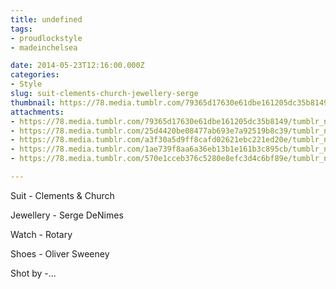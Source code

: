 ```yaml
---
title: undefined
tags:
- proudlockstyle
- madeinchelsea

date: 2014-05-23T12:16:00.000Z
categories:
- Style
slug: suit-clements-church-jewellery-serge
thumbnail: https://78.media.tumblr.com/79365d17630e61dbe161205dc35b8149/tumblr_n610saz0gf1rhrm24o1_540.jpg
attachments:
- https://78.media.tumblr.com/79365d17630e61dbe161205dc35b8149/tumblr_n610saz0gf1rhrm24o1_1280.jpg
- https://78.media.tumblr.com/25d4420be08477ab693e7a92519b8c39/tumblr_n610saz0gf1rhrm24o3_1280.jpg
- https://78.media.tumblr.com/a3f30a5d9ff8cafd02621ebc221ed20e/tumblr_n610saz0gf1rhrm24o2_1280.jpg
- https://78.media.tumblr.com/1ae739f8aa6a36eb13b1e161b3c895cb/tumblr_n610saz0gf1rhrm24o4_1280.jpg
- https://78.media.tumblr.com/570e1cceb376c5280e8efc3d4c6bf89e/tumblr_n610saz0gf1rhrm24o5_1280.jpg

---
```


Suit - Clements & Church  

  Jewellery - Serge DeNimes  

  Watch - Rotary  

  Shoes - Oliver Sweeney 

  Shot by -...
